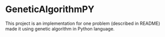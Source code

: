 # GeneticAlgorithmPY
This project is an implementation for one problem (described in README) made it using genetic algorithm in Python language.
